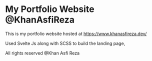 # My Portfolio Website @KhanAsfiReza

This is my portfolio website hosted at https://www.khanasfireza.dev/

Used Svelte Js along with SCSS to build the landing page,

All rights reserved @Khan Asfi Reza
